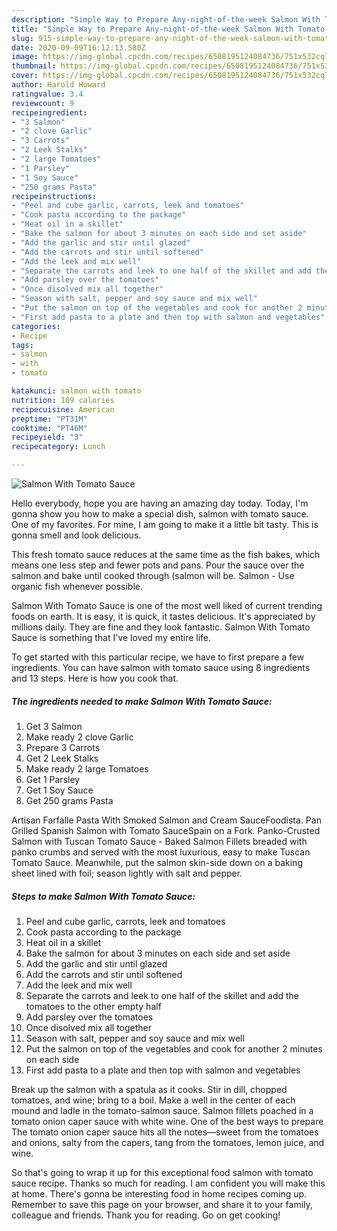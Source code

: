 ```yaml
---
description: "Simple Way to Prepare Any-night-of-the-week Salmon With Tomato Sauce"
title: "Simple Way to Prepare Any-night-of-the-week Salmon With Tomato Sauce"
slug: 915-simple-way-to-prepare-any-night-of-the-week-salmon-with-tomato-sauce
date: 2020-09-09T16:12:13.580Z
image: https://img-global.cpcdn.com/recipes/6508195124084736/751x532cq70/salmon-with-tomato-sauce-recipe-main-photo.jpg
thumbnail: https://img-global.cpcdn.com/recipes/6508195124084736/751x532cq70/salmon-with-tomato-sauce-recipe-main-photo.jpg
cover: https://img-global.cpcdn.com/recipes/6508195124084736/751x532cq70/salmon-with-tomato-sauce-recipe-main-photo.jpg
author: Harold Howard
ratingvalue: 3.4
reviewcount: 9
recipeingredient:
- "3 Salmon"
- "2 clove Garlic"
- "3 Carrots"
- "2 Leek Stalks"
- "2 large Tomatoes"
- "1 Parsley"
- "1 Soy Sauce"
- "250 grams Pasta"
recipeinstructions:
- "Peel and cube garlic, carrots, leek and tomatoes"
- "Cook pasta according to the package"
- "Heat oil in a skillet"
- "Bake the salmon for about 3 minutes on each side and set aside"
- "Add the garlic and stir until glazed"
- "Add the carrots and stir until softened"
- "Add the leek and mix well"
- "Separate the carrots and leek to one half of the skillet and add the tomatoes to the other empty half"
- "Add parsley over the tomatoes"
- "Once disolved mix all together"
- "Season with salt, pepper and soy sauce and mix well"
- "Put the salmon on top of the vegetables and cook for another 2 minutes on each side"
- "First add pasta to a plate and then top with salmon and vegetables"
categories:
- Recipe
tags:
- salmon
- with
- tomato

katakunci: salmon with tomato 
nutrition: 109 calories
recipecuisine: American
preptime: "PT31M"
cooktime: "PT46M"
recipeyield: "3"
recipecategory: Lunch

---
```



![Salmon With Tomato Sauce](https://img-global.cpcdn.com/recipes/6508195124084736/751x532cq70/salmon-with-tomato-sauce-recipe-main-photo.jpg)

Hello everybody, hope you are having an amazing day today. Today, I'm gonna show you how to make a special dish, salmon with tomato sauce. One of my favorites. For mine, I am going to make it a little bit tasty. This is gonna smell and look delicious.

This fresh tomato sauce reduces at the same time as the fish bakes, which means one less step and fewer pots and pans. Pour the sauce over the salmon and bake until cooked through (salmon will be. Salmon - Use organic fish whenever possible.

Salmon With Tomato Sauce is one of the most well liked of current trending foods on earth. It is easy, it is quick, it tastes delicious. It's appreciated by millions daily. They are fine and they look fantastic. Salmon With Tomato Sauce is something that I've loved my entire life.


To get started with this particular recipe, we have to first prepare a few ingredients. You can have salmon with tomato sauce using 8 ingredients and 13 steps. Here is how you cook that.

<!--inarticleads1-->

##### The ingredients needed to make Salmon With Tomato Sauce:

1. Get 3 Salmon
1. Make ready 2 clove Garlic
1. Prepare 3 Carrots
1. Get 2 Leek Stalks
1. Make ready 2 large Tomatoes
1. Get 1 Parsley
1. Get 1 Soy Sauce
1. Get 250 grams Pasta


Artisan Farfalle Pasta With Smoked Salmon and Cream SauceFoodista. Pan Grilled Spanish Salmon with Tomato SauceSpain on a Fork. Panko-Crusted Salmon with Tuscan Tomato Sauce - Baked Salmon Fillets breaded with panko crumbs and served with the most luxurious, easy to make Tuscan Tomato Sauce. Meanwhile, put the salmon skin-side down on a baking sheet lined with foil; season lightly with salt and pepper. 

<!--inarticleads2-->

##### Steps to make Salmon With Tomato Sauce:

1. Peel and cube garlic, carrots, leek and tomatoes
1. Cook pasta according to the package
1. Heat oil in a skillet
1. Bake the salmon for about 3 minutes on each side and set aside
1. Add the garlic and stir until glazed
1. Add the carrots and stir until softened
1. Add the leek and mix well
1. Separate the carrots and leek to one half of the skillet and add the tomatoes to the other empty half
1. Add parsley over the tomatoes
1. Once disolved mix all together
1. Season with salt, pepper and soy sauce and mix well
1. Put the salmon on top of the vegetables and cook for another 2 minutes on each side
1. First add pasta to a plate and then top with salmon and vegetables


Break up the salmon with a spatula as it cooks. Stir in dill, chopped tomatoes, and wine; bring to a boil. Make a well in the center of each mound and ladle in the tomato-salmon sauce. Salmon fillets poached in a tomato onion caper sauce with white wine. One of the best ways to prepare The tomato onion caper sauce hits all the notes—sweet from the tomatoes and onions, salty from the capers, tang from the tomatoes, lemon juice, and wine. 

So that's going to wrap it up for this exceptional food salmon with tomato sauce recipe. Thanks so much for reading. I am confident you will make this at home. There's gonna be interesting food in home recipes coming up. Remember to save this page on your browser, and share it to your family, colleague and friends. Thank you for reading. Go on get cooking!
